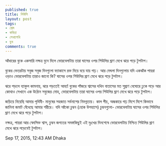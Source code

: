 ```yaml
---
published: true
title: শিউলি
layout: post
tags:
- প্রেম
- কবিতা
- লেখালেখি
- ডুব
comments: true
---
```

আঁধারের বুকে
একসারি নক্ষত্র বুনে দিলে
ভোরবেলাটায় তারা ঘাসের ওপর
শিউলির ঘ্রাণ মেখে ঝরে পড়ে টুপটাপ।

বুকের ভেতরটায়
সবুজ সবুজ দিনগুলো
ফ্যাকাসে রক্ত দিয়ে বয়ে যায়
গাঢ়।
আর মেঘলা দিনগুলোয়
যদি একঝাঁক পায়রা ওড়াও
ভোরবেলাটায় তারাও জানো কি?
ঘাসের ওপর
শিউলির ঘ্রাণ মেখে ঝরে পড়ে টুপটাপ।

ঝরে পড়লে ব্যাকুল কামনায়,
ঝরে পড়তেই
আহা! বুকের পাঁজরে
শ্বাসের দখিন বাতাসের মত
সুঘ্রাণ বেঘোরে ঢুকে পড়ে
আর কোথাও সেখানে
এক উঠোন সবুজের মোহ,
ভোরবেলাটায় তারা ঘাসের ওপর
শিউলির ঘ্রাণ মেখে ঝরে পড়ে টুপটাপ।

জড়িয়ে নিয়েছি আমার পৃথিবী-
মানুষের সহজাত সর্বনাশের নিমগ্নতায়।
কাল পীচ, অন্ধকারে গাঢ় মিশে মিশে
কিভাবে জানিনা জমাট বেঁধেছে
আমার শরীরে।
যদি আঁকো চুম্বন (হোক উপহাসে)
চুম্বনগুলো-
ভোরবেলাটায় ঘাসের ওপর
শিউলির ঘ্রাণ মেখে ঝরে পড়ে টুপটাপ।

নক্ষত্র, পায়রা আর স্বেদসিক্ত শ্বাস, চুম্বন
জগতের সমস্তকিছুই
এই দুঃখের দিনশেষে
ভোরবেলাটায়
নিশ্চিত
শিউলির ঘ্রাণ মেখে ঝরে পড়েবেই টুপটাপ।

Sep 17, 2015, 12:43 AM
Dhaka